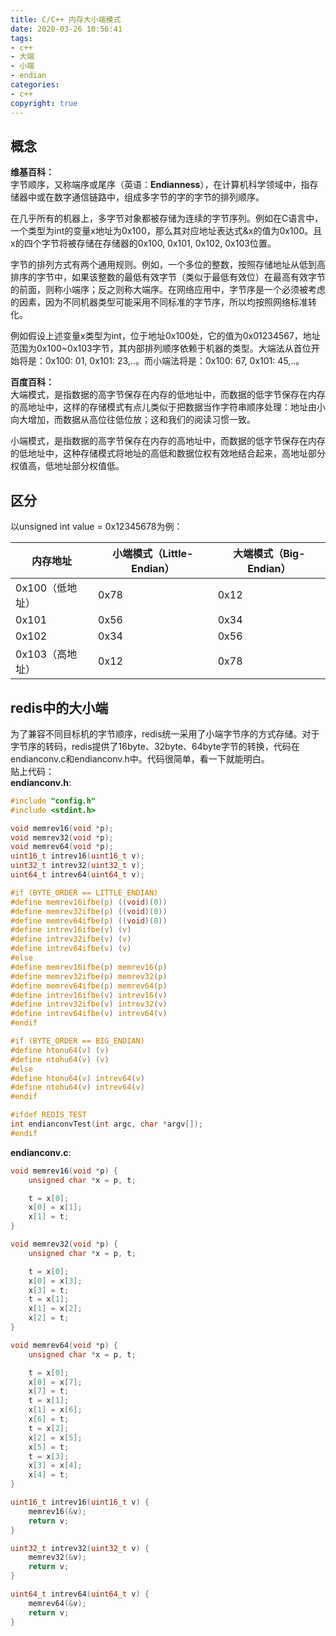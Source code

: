 ```yaml
---
title: C/C++ 内存大小端模式
date: 2020-03-26 10:56:41
tags: 
- c++
- 大端
- 小端
- endian
categories:
- c++
copyright: true
---
```


## 概念

**维基百科：**  
字节顺序，又称端序或尾序（英语：**Endianness**），在计算机科学领域中，指存储器中或在数字通信链路中，组成多字节的字的字节的排列顺序。
<!-- more -->
在几乎所有的机器上，多字节对象都被存储为连续的字节序列。例如在C语言中，一个类型为int的变量x地址为0x100，那么其对应地址表达式&x的值为0x100。且x的四个字节将被存储在存储器的0x100, 0x101, 0x102, 0x103位置。

字节的排列方式有两个通用规则。例如，一个多位的整数，按照存储地址从低到高排序的字节中，如果该整数的最低有效字节（类似于最低有效位）在最高有效字节的前面，则称小端序；反之则称大端序。在网络应用中，字节序是一个必须被考虑的因素，因为不同机器类型可能采用不同标准的字节序，所以均按照网络标准转化。

例如假设上述变量x类型为int，位于地址0x100处，它的值为0x01234567，地址范围为0x100~0x103字节，其内部排列顺序依赖于机器的类型。大端法从首位开始将是：0x100: 01, 0x101: 23,..。而小端法将是：0x100: 67, 0x101: 45,..。

**百度百科：**  
大端模式，是指数据的高字节保存在内存的低地址中，而数据的低字节保存在内存的高地址中，这样的存储模式有点儿类似于把数据当作字符串顺序处理：地址由小向大增加，而数据从高位往低位放；这和我们的阅读习惯一致。

小端模式，是指数据的高字节保存在内存的高地址中，而数据的低字节保存在内存的低地址中，这种存储模式将地址的高低和数据位权有效地结合起来，高地址部分权值高，低地址部分权值低。

## 区分

以unsigned int value = 0x12345678为例：

| 内存地址       | 小端模式（Little-Endian） | 大端模式（Big-Endian）|
|---            |---                       |---                   |
|0x100（低地址） |0x78                      |0x12                  |
|0x101          |0x56                      |0x34                  |
|0x102          |0x34                      |0x56                  |
|0x103（高地址） |0x12                      |0x78                  |

## redis中的大小端

为了兼容不同目标机的字节顺序，redis统一采用了小端字节序的方式存储。对于字节序的转码，redis提供了16byte、32byte、64byte字节的转换，代码在endianconv.c和endianconv.h中。代码很简单，看一下就能明白。  
贴上代码：  
**endianconv.h**:

```c
#include "config.h"
#include <stdint.h>

void memrev16(void *p);
void memrev32(void *p);
void memrev64(void *p);
uint16_t intrev16(uint16_t v);
uint32_t intrev32(uint32_t v);
uint64_t intrev64(uint64_t v);

#if (BYTE_ORDER == LITTLE_ENDIAN)
#define memrev16ifbe(p) ((void)(0))
#define memrev32ifbe(p) ((void)(0))
#define memrev64ifbe(p) ((void)(0))
#define intrev16ifbe(v) (v)
#define intrev32ifbe(v) (v)
#define intrev64ifbe(v) (v)
#else
#define memrev16ifbe(p) memrev16(p)
#define memrev32ifbe(p) memrev32(p)
#define memrev64ifbe(p) memrev64(p)
#define intrev16ifbe(v) intrev16(v)
#define intrev32ifbe(v) intrev32(v)
#define intrev64ifbe(v) intrev64(v)
#endif

#if (BYTE_ORDER == BIG_ENDIAN)
#define htonu64(v) (v)
#define ntohu64(v) (v)
#else
#define htonu64(v) intrev64(v)
#define ntohu64(v) intrev64(v)
#endif

#ifdef REDIS_TEST
int endianconvTest(int argc, char *argv[]);
#endif
```

**endianconv.c**:

``` c
void memrev16(void *p) {
    unsigned char *x = p, t;

    t = x[0];
    x[0] = x[1];
    x[1] = t;
}

void memrev32(void *p) {
    unsigned char *x = p, t;

    t = x[0];
    x[0] = x[3];
    x[3] = t;
    t = x[1];
    x[1] = x[2];
    x[2] = t;
}

void memrev64(void *p) {
    unsigned char *x = p, t;

    t = x[0];
    x[0] = x[7];
    x[7] = t;
    t = x[1];
    x[1] = x[6];
    x[6] = t;
    t = x[2];
    x[2] = x[5];
    x[5] = t;
    t = x[3];
    x[3] = x[4];
    x[4] = t;
}

uint16_t intrev16(uint16_t v) {
    memrev16(&v);
    return v;
}

uint32_t intrev32(uint32_t v) {
    memrev32(&v);
    return v;
}

uint64_t intrev64(uint64_t v) {
    memrev64(&v);
    return v;
}
```
